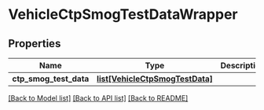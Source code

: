 # VehicleCtpSmogTestDataWrapper

## Properties
Name | Type | Description | Notes
------------ | ------------- | ------------- | -------------
**ctp_smog_test_data** | [**list[VehicleCtpSmogTestData]**](VehicleCtpSmogTestData.md) |  | [optional] 

[[Back to Model list]](../README.md#documentation-for-models) [[Back to API list]](../README.md#documentation-for-api-endpoints) [[Back to README]](../README.md)


